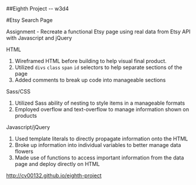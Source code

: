 ##Eighth Project -- w3d4

#Etsy Search Page

Assignment - Recreate a functional Etsy page using real data from Etsy API with Javascript and jQuery

HTML
1. Wireframed HTML before building to help visual final product.
2. Utilized `divs` `class` `span` `id` selectors to help separate sections of the page
3. Added comments to break up code into manageable sections

Sass/CSS
1. Utilized Sass ability of nesting to style items in a manageable formats
2. Employed overflow and text-overflow to manage information shown on products

Javascript/jQuery
1. Used template literals to directly propagate information onto the HTML
2. Broke up information into individual variables to better manage data flowers
3. Made use of functions to access important information from the data page and deploy directly on HTML


http://cv00132.github.io/eighth-project
